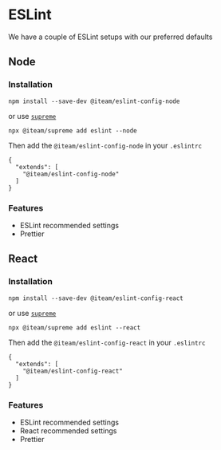 # ESLint

We have a couple of ESLint setups with our preferred defaults

## Node

### Installation

```
npm install --save-dev @iteam/eslint-config-node
```

or use [`supreme`](https://github.com/Iteam1337/supreme)

```
npx @iteam/supreme add eslint --node
```

Then add the `@iteam/eslint-config-node` in your `.eslintrc`

```
{
  "extends": [
    "@iteam/eslint-config-node"
  ]
}
```

### Features

- ESLint recommended settings
- Prettier

## React

### Installation

```
npm install --save-dev @iteam/eslint-config-react
```

or use [`supreme`](https://github.com/Iteam1337/supreme)

```
npx @iteam/supreme add eslint --react
```

Then add the `@iteam/eslint-config-react` in your `.eslintrc`

```
{
  "extends": [
    "@iteam/eslint-config-react"
  ]
}
```

### Features

- ESLint recommended settings
- React recommended settings
- Prettier
